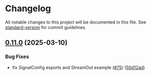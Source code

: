 # Changelog

All notable changes to this project will be documented in this file. See [standard-version](https://github.com/conventional-changelog/standard-version) for commit guidelines.

## [0.11.0](https://github.com/sciencecorp/synapse-python/compare/v0.10.1...v0.11.0) (2025-03-10)


### Bug Fixes

* fix SignalConfig exports and StreamOut example ([#75](https://github.com/sciencecorp/synapse-python/issues/75)) ([50d12ad](https://github.com/sciencecorp/synapse-python/commit/50d12ad3586e73d4aec991d94e67108267435241))
